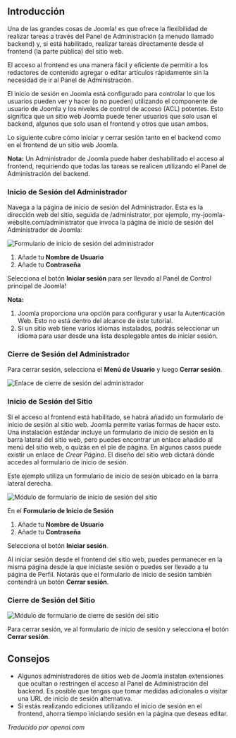 <!-- Filename: J4.x:Logging_in_to_Joomla / Display title: Iniciar sesión en Joomla -->

## Introducción

Una de las grandes cosas de Joomla! es que ofrece la flexibilidad de realizar tareas a través del Panel de Administración (a menudo llamado backend) y, si está habilitado, realizar tareas directamente desde el frontend (la parte pública) del sitio web.

El acceso al frontend es una manera fácil y eficiente de permitir a los redactores de contenido agregar o editar artículos rápidamente sin la necesidad de ir al Panel de Administración.

El inicio de sesión en Joomla está configurado para controlar lo que los usuarios pueden ver y hacer (o no pueden) utilizando el componente de usuario de Joomla y los niveles de control de acceso (ACL) potentes. Esto significa que un sitio web Joomla puede tener usuarios que solo usan el backend, algunos que solo usan el frontend y otros que usan ambos.

Lo siguiente cubre cómo iniciar y cerrar sesión tanto en el backend como en el frontend de un sitio web Joomla.

**Nota:** Un Administrador de Joomla puede haber deshabilitado el acceso al frontend, requiriendo que todas las tareas se realicen utilizando el Panel de Administración del backend.

### Inicio de Sesión del Administrador

Navega a la página de inicio de sesión del Administrador. Esta es la dirección web del sitio, seguida de /administrator, por ejemplo, my-joomla-website.com/administrator que invoca la página de inicio de sesión del Administrador de Joomla:

![Formulario de inicio de sesión del administrador](../../../en/images/getting-started/logging-in-to-joomla-administrator-login-form.png)

1. Añade tu **Nombre de Usuario**
2. Añade tu **Contraseña**

Selecciona el botón **Iniciar sesión** para ser llevado al Panel de Control principal de Joomla!

**Nota:**

1. Joomla proporciona una opción para configurar y usar la Autenticación Web. Esto no está dentro del alcance de este tutorial.
2. Si un sitio web tiene varios idiomas instalados, podrás seleccionar un idioma para usar desde una lista desplegable antes de iniciar sesión.

### Cierre de Sesión del Administrador

Para cerrar sesión, selecciona el **Menú de Usuario** y luego **Cerrar sesión**.

![Enlace de cierre de sesión del administrador](../../../en/images/getting-started/logging-in-to-joomla-logout-link.png)

### Inicio de Sesión del Sitio

Si el acceso al frontend está habilitado, se habrá añadido un formulario de inicio de sesión al sitio web. Joomla permite varias formas de hacer esto. Una instalación estándar incluye un formulario de inicio de sesión en la barra lateral del sitio web, pero puedes encontrar un enlace añadido al menú del sitio web, o quizás en el pie de página. En algunos casos puede existir un enlace de *Crear Página*. El diseño del sitio web dictará dónde accedes al formulario de inicio de sesión.

Este ejemplo utiliza un formulario de inicio de sesión ubicado en la barra lateral derecha.

![Módulo de formulario de inicio de sesión del sitio](../../../en/images/getting-started/logging-in-to-joomla-site-login-form.png)

En el **Formulario de Inicio de Sesión**

1. Añade tu **Nombre de Usuario**
2. Añade tu **Contraseña**

Selecciona el botón **Iniciar sesión**.

Al iniciar sesión desde el frontend del sitio web, puedes permanecer en la misma página desde la que iniciaste sesión o puedes ser llevado a tu página de Perfil. Notarás que el formulario de inicio de sesión también contendrá un botón **Cerrar sesión**.

### Cierre de Sesión del Sitio

![Módulo de formulario de cierre de sesión del sitio](../../../en/images/getting-started/logging-in-to-joomla-site-logout-form.png)

Para cerrar sesión, ve al formulario de inicio de sesión y selecciona el botón **Cerrar sesión**.  

## Consejos

- Algunos administradores de sitios web de Joomla instalan extensiones que ocultan o restringen el acceso al Panel de Administración del backend. Es posible que tengas que tomar medidas adicionales o visitar una URL de inicio de sesión alternativa.
- Si estás realizando ediciones utilizando el inicio de sesión en el frontend, ahorra tiempo iniciando sesión en la página que deseas editar.

*Traducido por openai.com*  

